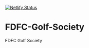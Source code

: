 [![Netlify Status](https://api.netlify.com/api/v1/badges/9bf04b40-8d62-4368-a6be-a72facbe5176/deploy-status)](https://app.netlify.com/sites/fdfc-golf/deploys)

# FDFC-Golf-Society
FDFC Golf Society 

